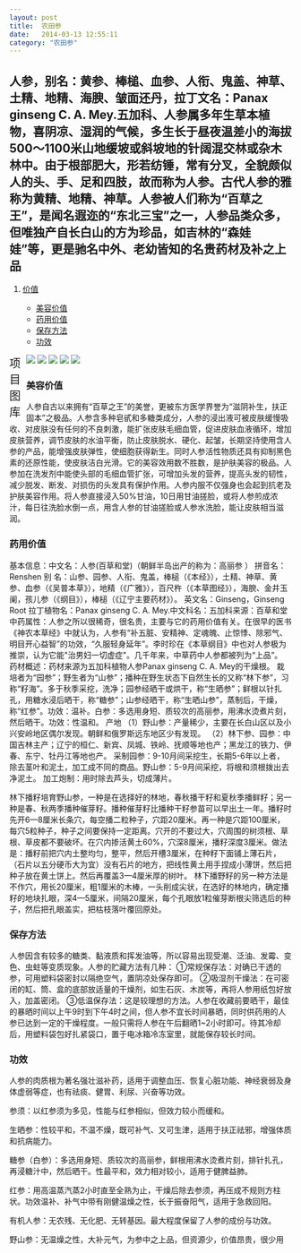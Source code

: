 ```yaml
---
layout: post
title:  农田参
date:   2014-03-13 12:55:11
category: "农田参"
---
```


<h2 id="tagline">人参，别名：黄参、棒槌、血参、人衔、鬼盖、神草、土精、地精、海腴、皱面还丹，拉丁文名：Panax ginseng C. A. Mey.五加科、人参属多年生草本植物，喜阴凉、湿润的气候，多生长于昼夜温差小的海拔500～1100米山地缓坡或斜坡地的针阔混交林或杂木林中。由于根部肥大，形若纺锤，常有分叉，全貌颇似人的头、手、足和四肢，故而称为人参。古代人参的雅称为黄精、地精、神草。人参被人们称为“百草之王”，是闻名遐迩的“东北三宝”之一，人参品类众多，但唯独产自长白山的方为珍品，如吉林的“森娃娃”等，更是驰名中外、老幼皆知的名贵药材及补之上品</h2>

<ol id="table">
    <li><a href="#section1">价值</a></li>
        <ul>
            <li><a href="#section1-1">美容价值</a></li>
            <li><a href="#section1-2">药用价值</a></li>
			<li><a href="#section1-3">保存方法</a></li>
			<li><a href="#section1-3">功效</a></li>
        </ul>
    </li>
</ol>
<div class="xmtk">
    <span style="width:30px; font-size:20px; float:left;">项目图库</span>
    <div id="gt">
    <div id="guntu">
    <div id="guntu1">
    <a href=""><img src="http://ginsengplanting.github.io/ginseng/nong-tian-1.jpg" border="0"/></a>
    <a href=""><img src="http://ginsengplanting.github.io/ginseng/nong-tian-2.jpg" border="0"/></a>
    <a href=""><img src="http://ginsengplanting.github.io/ginseng/nong-tian-3.jpg" border="0"/></a> 
    <a href=""><img src="http://ginsengplanting.github.io/ginseng/nong-tian-4.jpg" border="0"/></a>
     <a href=""><img src="http://ginsengplanting.github.io/ginseng/nong-tian-5.jpg" border="0"/></a>
    </div>
    <div id="guntu2"></div>
    </div>
    </div>
    <script type="text/javascript" src="http://ginsengplanting.github.com/picmove.js"></script>
</div>

<h3 id="section1-1">美容价值</h3>
<p>人参自古以来拥有“百草之王”的美誉，更被东方医学界誉为“滋阴补生，扶正固本”之极品。人参含多种皂甙和多糖类成分，人参的浸出液可被皮肤缓慢吸收、对皮肤没有任何的不良刺激，能扩张皮肤毛细血管，促进皮肤血液循环，增加皮肤营养，调节皮肤的水油平衡，防止皮肤脱水、硬化、起皱，长期坚持使用含人参的产品，能增强皮肤弹性，使细胞获得新生。同时人参活性物质还具有抑制黑色素的还原性能，使皮肤洁白光滑。它的美容效用数不胜数，是护肤美容的极品。人参加在洗发剂中能使头部的毛细血管扩张，可增加头发的营养，提高头发的韧性，减少脱发、断发、对损伤的头发具有保护作用。人参内服不仅强身也会起到抗老及护肤美容作用。将人参直接浸入50%甘油，10日用甘油搓脸，或将人参煎成浓汁，每日往洗脸水倒一点，用含人参的甘油搓脸或人参水洗脸，能让皮肤相当滋润。</p>
<h3 id="section1-2">药用价值</h3>
<p>基本信息：中文名：人参(百草和堂)（朝鲜半岛出产的称为：高丽参 ）
拼音名：Renshen
别 名：山参、园参、人衔、鬼盖，棒槌（《本经》），土精、神草、黄参、血参（《吴普本草》），地精（《广雅》），百尺杵（《本草图经》），海腴、金井玉阑，孩儿参（《纲目》），棒槌（《辽宁主要药材》）。
英文名：Ginseng，Ginseng Root 拉丁植物名：Panax ginseng C. A. Mey.中文科名：五加科来源：百草和堂
中药属性：人参之所以很稀奇，很名贵，主要与它的药用价值有关。在很早的医书《神农本草经》中就认为，人参有“补五脏、安精神、定魂魄、止惊悸、除邪气、明目开心益智”的功效，“久服轻身延年”。李时珍在《本草纲目》中也对人参极为推崇，认为它能"治男妇一切虚症"。几千年来，中草药中人参都被列为“上品”。
药材概述：药材来源为五加科植物人参Panax ginseng C. A. Mey的干燥根。
栽培者为“园参”；野生者为“山参”；播种在野生状态下自然生长的又称“林下参”，习称“籽海”。多于秋季采挖，洗净；园参经晒干或烘干，称“生晒参”；鲜根以针扎孔，用糖水浸后晒干，称“糖参”；山参经晒干，称“生晒山参”，蒸制后，干燥，称“红参”。功效：温补。白参：多选用身短、质较次的高丽参，用沸水烫煮片刻，然后晒干。功效：性温和。
产地
（1）野山参：产量稀少，主要在长白山区以及小兴安岭地区偶尔发现。朝鲜和俄罗斯远东地区少有发现。
（2）林下参、园参：中国吉林主产；辽宁的桓仁、新宾、凤城、铁岭、抚顺等地也产；黑龙江的铁力、伊春、东宁、牡丹江等地也产。
采制园参：9-10月间采挖生，长期5-6年以上者，除去茎叶和泥土，加工成不同的商品。野山参：5-9月间采挖，将根和须根拨出去净泥土。
加工炮制：用时除去芦头，切成薄片。</p>
<p>林下播籽培育野山参，一种是在选择好的林地，春秋播干籽和夏秋季播鲜籽；另一种是春、秋两季播种催芽籽。播种催芽籽比播种干籽参苗可以早出土一年。播籽时先开6—8厘米长条穴，每空播二粒种子，穴距20厘米。再一种是穴距100厘米，每穴5粒种子，种子之间要保持一定距离。穴开的不要过大，穴周围的树须根、草根、草皮都不要破坏。在穴内掺活黄土60%，穴深8厘米，播籽深度3厘米。做法是：播籽前把穴内土整均匀，整平，然后开槽3厘米，在种籽下面铺上薄石片，（石片以五分硬币大为宜）没有石片的地方，把线性黄土用手捏成小薄饼，然后把种子放在黄土饼上。然后再覆盖3—4厘米厚的树叶。 林下播野籽的另一种方法是不作穴，用长20厘米，粗1厘米的木棒，一头削成尖状，在选好的林地内，确定播籽的地块扎眼，深4—5厘米，间隔20厘米，每个孔眼放1粒催芽断根尖筛选后的种子，然后把孔眼盖实，把枯枝落叶覆回原处。</p>
<h3 id="section1-3">保存方法</h3>
<p>人参因含有较多的糖类、黏液质和挥发油等，所以容易出现受潮、泛油、发霉、变色、虫蛀等变质现象。人参的贮藏方法有几种：
①常规保存法：对确已干透的参，可用塑料袋密封以隔绝空气，置阴凉处保存即可。
②吸湿剂干燥法：在可密闭的缸、筒、盒的底部放适量的干燥剂，如生石灰、木炭等，再将人参用纸包好放入，加盖密闭。
③低温保存法：这是较理想的方法。人参在收藏前要晒干，最佳的暴晒时间以上午9时到下午4时之间，但人参不宜长时间暴晒，同时供药用的人参已达到一定的干燥程度。一般只需将人参在午后翻晒1~2小时即可。待其冷却后，用塑料袋包好扎紧袋口，置于电冰箱冷冻室里，就能保存较长时间。</p>
<h3 id="section1-4">功效</h3>
<p>人参的肉质根为著名强壮滋补药，适用于调整血压、恢复心脏功能、神经衰弱及身体虚弱等症，也有祛痰、健胃、利尿、兴奋等功效。
<p>参须：以红参须为多见，性能与红参相似，但效力较小而缓和。</p>
<P>生晒参：性较平和，不温不燥，既可补气、又可生津，适用于扶正祛邪，增强体质和抗病能力。</p>
<p>糖参（白参）：多选用身短、质较次的高丽参，鲜根用沸水烫煮片刻，排针扎孔，再浸糖汁中，然后晒干。性最平和，效力相对较小，适用于健脾益肺。</p>
<p>红参：用高温蒸汽蒸2小时直至全熟为止，干燥后除去参须，再压成不规则方柱状。功效温补、补气中带有刚健温燥之性，长于振奋阳气，适用于急救回阳。</p>
<p>有机人参：无农残、无化肥、无转基因。最大程度保留了人参的成份与功效。</p>
<p>野山参：无温燥之性，大补元气，为参中之上品，但资源少，价值昂贵，很少用</p>
